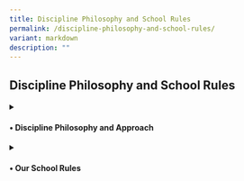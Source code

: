 ```yaml
---
title: Discipline Philosophy and School Rules
permalink: /discipline-philosophy-and-school-rules/
variant: markdown
description: ""
---
```

<h2>Discipline Philosophy and School Rules</h2>
<details class="isomer-details">
<summary><h4>• Discipline Philosophy and Approach</h4>
	</summary><h5>Framework:</h5>
<img style="width: 30%" height="auto" width="30%" alt="School Uniform" src="/images/Discipline/Discipline_Framework.jpg"><br>
At the core of the framework, the balance symbolises equilibrium and fairness, suggesting the careful weighing of disciplinary actions with empathy and consideration for individual circumstances. This communicates the idea of maintaining discipline while also showing care and empathy towards those involved. It reinforces the concept of discipline not merely as enforcement but as a supportive and nurturing process. 
<h5>Philosophy:</h5>
AGPS believes that discipline should not focus on consequences, but about fostering a positive learning environment where all students can thrive. We embrace the concept of "Discipline with CARE," which emphasises guidance, support, and the development of self-regulation skills. This philosophy is grounded in the acronym CARE, with restorative practices integrated throughout:<br><br>
•	Compassion: We approach students with empathy and understanding, recognizing that behavior can stem from a variety of factors. We utilise restorative practices to create a safe space for students to express their feelings and perspectives when addressing misconduct.<br><br>
•	Accountability: We hold students accountable for their actions in a way that promotes reflection and growth. This may involve restorative practices like conferencing or circles, where students can take ownership of their behavior and the impact it had on others.<br><br>
• Respect: We treat all members of our school community with respect, fostering positive relationships and a sense of belonging. Restorative practices, like mediation, encourage respectful dialogue and help rebuild trust after conflict.<br><br>
•	Empowerment: We empower students to make positive choices and develop the skills necessary for self-discipline. Restorative practices provide opportunities for students to learn from their mistakes, repair harm caused, and contribute to solutions.
<h5>Approach:</h5>
Our school-wide discipline approach focuses on Prevention, Intervention, and Restoration, with restorative practices woven into the process:<br><br>
•	Prevention: We actively promote a positive school climate through clear expectations, positive reinforcement, and student well-being programmes. Our school-wide approach to enhancing student well-being is further strengthened by a positive education framework developed by Noble &amp; McGrath, known as the P.R.O.S.P.E.R framework. This framework empowers students to make positive choices and thrive both academically and personally. <br><br>
•	Intervention: We enforce discipline consistently, ensuring fairness. When misconduct occurs, we prioritise restorative practices as our primary intervention strategy.  Teachers will facilitate conferences or mediations.  This allows students to directly address the harm caused, identify underlying issues that may have contributed to the behavior, and collaboratively develop a plan to address the misconduct.  This approach ensures we promptly address inappropriate behavior while also promoting empathy, accountability, and sustainable positive change. The focus is on helping students develop self-discipline and good character. <br><br>
•	Restoration: Restorative practices remain central even when implementing consequences. Consequences may still be necessary, but they will be chosen with a restorative lens, such as Behavioural Corrective Duty (BCD) or Reflection Time (RT) that contribute to repairing the harm. * Students may be required to participate in conferences or mediation to understand the impact of their actions and contribute to repairing the harm caused. Teachers will work with students to replace inappropriate behaviors with prosocial ones and restore relationships with those impacted by their actions. <br><br>
<small>*Disciplinary consequences such as suspension and caning are considered in combination or separately, depending on the circumstances of each case.</small>
</details>
<details class="isomer-details">
<summary><h4>• Our School Rules</h4>
</summary>
	<strong>1. General Conduct</strong><br>
Students are expected to:<br>
	
* Exhibit the A.N.C.H.O.R. values - Agility, iNtegrity, Care, Humility, Optimism and Resilience
* Be polite and well-behaved in and outside of school.
* Greet all members of Anchor Green Primary School community – teachers, non-teaching staff, parents and visitors politely.
* Move quietly in an orderly manner when moving around the school.
* Handle all school equipment and property with care.
* Keep the classrooms and school premises clean
* Observe safety guidelines and behave in a safe manner<br>

**2. Attendance and Punctuality**<br>
* Daily attendance is compulsory.
* Please do not send your child to school if he/she is unwell and please call the school to inform his/her Form teacher of your child’s absence.
* Absenteeism must be covered by a Medical Certificate from a doctor OR a letter with a valid supporting document.
* A valid Medical Certificate, from a clinic registered with the Singapore Medical Council, must be submitted to your child’s/ward’s Form Teacher if he/she has missed any scheduled assessments, when he/she returns to school.
* An automated message will be sent to the student’s parent/guardian should a student be absent from school and if the student’s parent/guardian has not updated the school on the student’s absence.
* Please contact the school’s General Office, as soon as possible, upon receiving the message to update the school on the reason for your child’s/ward’s absence and provide the relevant supporting document (e.g. MC) when your child/ward returns to school.
* Students are to report at the assembly venue for flag raising by 7.20 am.
* Students who arrive at the assembly area after 7.30am will be marked as ‘Late’.
* Students are to participate and be punctual for school and all designated school activities.
* Students must complete the full school term. Prolonged and frequent absence from school will hamper a child’s learning and development. In addition, this may have an impact on his/her Holistic Development Profile (HDP) Report unless the absence is due to valid reason(s) (e.g. Medical Leave).
* Students’ Holistic Development Profile (HDP) and Conduct Grade (CG) report will also be affected should he/ she not adhere to the above-mentioned rules relating to attendance and punctuality.

**3. Assembly/Pledge Taking**<br>
* Students who are Singapore Citizens must sing the National Anthem and recite the Pledge. Students will recite the Pledge with their right fist over their heart.
* All students are required to sing the school song.
* Students are to observe all the commands for assembly without fidgeting.
* It is mandatory for all students to uphold the integrity of the flag raising ceremony.

**4. Classroom Conduct**<br>
* Students are required to stand and greet the teachers before and after lessons.
* No food and sweet drinks are to be consumed in the classroom except during the prescribed snack time. Only plain water is allowed to be consumed in class.
* All students will proceed to the canteen during recess.  They are not to stay in the classroom.
* Students will require the teacher’s permission before stepping out of the classroom.

**5. Attire and Appearance**<br>
* Students should be properly and neatly attired.  They must wear the prescribed school uniform and no modification to the uniform is allowed.
* Sweaters may be worn only when the weather is cold (e.g. on rainy days in the morning). Should there be extenuating circumstances, the school can consider the request on a case-by-case basis.
* Students are allowed to wear their PE attire on days they have PE lessons and/or Co-Curricular Activities. (Refer to page 9 of the student’s diary for the examples.)
<table style="minWidth: 50px">
<colgroup>
<col>
<col>
</colgroup>
<tbody>
<tr>
<td rowspan="1" colspan="1">
<strong>Hair</strong>
</td>
<td rowspan="1" colspan="1">
<strong><u>Fringe</u></strong>
<br>- Fringe must be neat and kept above the eyebrows (for both and girls)
<br>- Long fringe must be pinned up (for girls)
<br><strong><u>Length</u></strong>
<br>- Long hair (below the collar) must be tied up and plaited neatly (for
girls)
<br>- Hair must be kept short and neat (for boys)
<br>- Fanciful hairstyle is not allowed
<br><strong><u>Facial Hair</u></strong>
<br>- Facial hair such as moustache and beard not allowed
<br><strong><u>Grooming</u></strong>
<br>- Hair must not be tinted or dyed (for girls)
<br>- Hair must not be tinted, dyed or spiked (for boys)
<br><strong><u>Hair Accessories</u></strong><u> </u>
<br>- All hair accessories must be black or navy blue and not jeweled. (girls)
</td>
</tr>
<tr>
<td rowspan="1" colspan="1">
<strong>Attire</strong>
</td>
<td rowspan="1" colspan="1">
<strong><u>Uniform / PE Attire</u></strong>
<br>- School uniform must be of appropriate size
<br>- Shorts and skirts must be of knee length
<br>- Students are not required to tuck-in their School Uniform and PE Polo
T-Shirt.
<br><strong><u>Socks</u></strong>
<br>- Ankle socks are not allowed
<br>- Socks should be above ankle length
<br><strong><u>Shoes </u></strong>
<br>- Black canvas shoes.
<br>- No sports shoes except on CCA days after Curriculum hours or when pupil
is participating in competitions
<br>- Slip-ons are not allowed
<br><strong><u>Name Tag</u></strong>
<br>- Name tag should be ironed / sewn on the left side of the school uniform
and PE T-shirt and above the school logo
</td>
</tr>
<tr>
<td rowspan="1" colspan="1">
<strong>Accessories</strong>
</td>
<td rowspan="1" colspan="1">
	- Only small black or dark blue ear studs are allowed - for female students
only.
<br>- Colourful and/or multiple ear studs are not allowed.
<br>- Students are not allowed to wear wrist or friendship bands, jewellery
or accessories of any kind to school for uniformity and safety reasons
</td>
</tr>
<tr>
<td rowspan="1" colspan="1">
<strong>Nails</strong>
</td>
<td rowspan="1" colspan="1">
- Nails must be kept short and clean
<br>- No nail polish is allowed
</td>
</tr>
</tbody>
</table>
<strong>School Uniform</strong>
<div class="isomer-image-wrapper">
<img style="width: 50%" height="auto" width="50%" alt="School Uniform" src="/images/Discipline/School_Uniform.jpg">
<strong>PE Uniform</strong>
<div class="isomer-image-wrapper">
<img style="width: 50%" height="auto" width="50%" alt="School Uniform" src="/images/Discipline/PE_Uniform.jpg">

**6. Permission to leave school/country during Curriculum/Term Time**<br>
* Students must refrain from travelling or leaving the country during the school term. For urgent cases, written permission must be sought from the school and is subjected to approval by the School Leaders. Parents are to check the school calendar before planning their vacations.

**7. Mobile Phone/Smart Watches Policy**<br>
* All students are not to bring any form of weapons or weapon-like items to school. Possession of and bringing of such items are strictly prohibited.
* All sharp-edged and pointed objects such as scissors, pen-knives, cutting blades, paper cutters, including weapon-like toys such as toy guns, toy knives etc. are strictly prohibited.

**8. Mobile Phone/Smart Watches Policy**<br>
* The school does not encourage students to bring mobile phones and/or smart devices (e.g. smart wrist watches – with the ability to communicate, capture and/or record images or sounds) to school.
* Parents who would like their child to carry a mobile phone must take personal responsibility. The school will not be responsible for any loss or damage to the mobile phones or smart watches.
* Students are not allowed to use their mobile phones and/or smart devices (e.g. smart wrist watches) in school.
* Students’ mobile phones and/or smart devices (e.g. smart wrist watches) may be confiscated as a disciplinary measure and/or for the purpose of investigation if students contravened the above rule.</div></div>
</details>